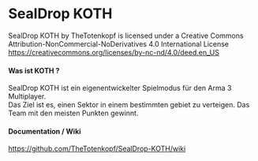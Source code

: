 SealDrop KOTH
==================

SealDrop KOTH by TheTotenkopf is licensed under a Creative Commons Attribution-NonCommercial-NoDerivatives 4.0 International License</br>
https://creativecommons.org/licenses/by-nc-nd/4.0/deed.en_US</br>

#### Was ist KOTH ?
SealDrop KOTH ist ein eigenentwickelter Spielmodus für den Arma 3 Multiplayer. </br>
Das Ziel ist es, einen Sektor in einem bestimmten gebiet zu verteigen. Das Team mit den meisten Punkten gewinnt.</br>


#### Documentation / Wiki</br>
https://github.com/TheTotenkopf/SealDrop-KOTH/wiki


